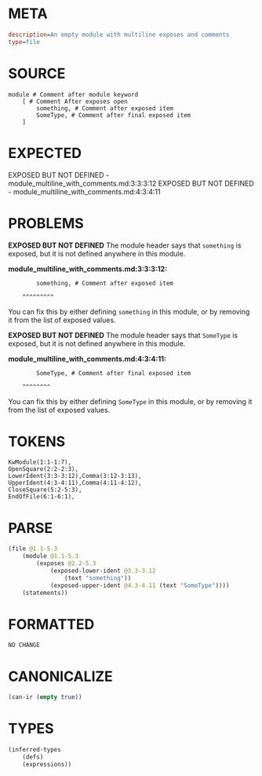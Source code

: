 # META
~~~ini
description=An empty module with multiline exposes and comments
type=file
~~~
# SOURCE
~~~roc
module # Comment after module keyword
	[ # Comment After exposes open
		something, # Comment after exposed item
		SomeType, # Comment after final exposed item
	]
~~~
# EXPECTED
EXPOSED BUT NOT DEFINED - module_multiline_with_comments.md:3:3:3:12
EXPOSED BUT NOT DEFINED - module_multiline_with_comments.md:4:3:4:11
# PROBLEMS
**EXPOSED BUT NOT DEFINED**
The module header says that `something` is exposed, but it is not defined anywhere in this module.

**module_multiline_with_comments.md:3:3:3:12:**
```roc
		something, # Comment after exposed item
```
		^^^^^^^^^
You can fix this by either defining `something` in this module, or by removing it from the list of exposed values.

**EXPOSED BUT NOT DEFINED**
The module header says that `SomeType` is exposed, but it is not defined anywhere in this module.

**module_multiline_with_comments.md:4:3:4:11:**
```roc
		SomeType, # Comment after final exposed item
```
		^^^^^^^^
You can fix this by either defining `SomeType` in this module, or by removing it from the list of exposed values.

# TOKENS
~~~zig
KwModule(1:1-1:7),
OpenSquare(2:2-2:3),
LowerIdent(3:3-3:12),Comma(3:12-3:13),
UpperIdent(4:3-4:11),Comma(4:11-4:12),
CloseSquare(5:2-5:3),
EndOfFile(6:1-6:1),
~~~
# PARSE
~~~clojure
(file @1.1-5.3
	(module @1.1-5.3
		(exposes @2.2-5.3
			(exposed-lower-ident @3.3-3.12
				(text "something"))
			(exposed-upper-ident @4.3-4.11 (text "SomeType"))))
	(statements))
~~~
# FORMATTED
~~~roc
NO CHANGE
~~~
# CANONICALIZE
~~~clojure
(can-ir (empty true))
~~~
# TYPES
~~~clojure
(inferred-types
	(defs)
	(expressions))
~~~
